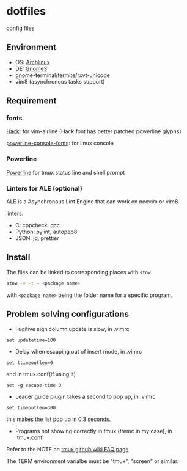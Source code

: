 # dotfiles
config files

## Environment

- OS: [Archlinux](https://github.com/powerline/powerline)
- DE: [Gnome3](https://github.com/powerline/powerline)
- gnome-terminal/termite/rxvt-unicode
- vim8 (asynchronous tasks support)

## Requirement

### fonts

[Hack](https://github.com/powerline/powerline):
for vim-airline (Hack font has better patched powerline glyphs)

[powerline-console-fonts](https://github.com/powerline/powerline):
for linux console


### Powerline

[Powerline](https://github.com/powerline/powerline)
for tmux status line and shell prompt

### Linters for ALE (optional)

ALE is a Asynchronous Lint Engine that can work on neovim or vim8.

linters:

- C: cppcheck, gcc
- Python: pylint, autopep8
- JSON: jq, prettier

## Install

The files can be linked to corresponding places with `stow`

```sh
stow -v -t ~ <package name>
```

with `<package name>` being the folder name for a specific program.

## Problem solving configurations

- Fugitive sign column update is slow, in .vimrc

```vim
set updatetime=100
```

- Delay when escaping out of insert mode, in .vimrc

```vim
set ttimeoutlen=0
```

and in tmux.conf(if using it)

```tmux
set -g escape-time 0
```
- Leader guide plugin takes a second to pop up, in .vimrc

```vim
set timeoutlen=300
```

this makes the list pop up in 0.3 seconds.

- Programs not showing correctly in tmux (tremc in my case), in .tmux.conf

Refer to the NOTE on [tmux github wiki FAQ page](https://github.com/tmux/tmux/wiki/FAQ)

The TERM environment varialbe must be "tmux", "screen" or similar.
